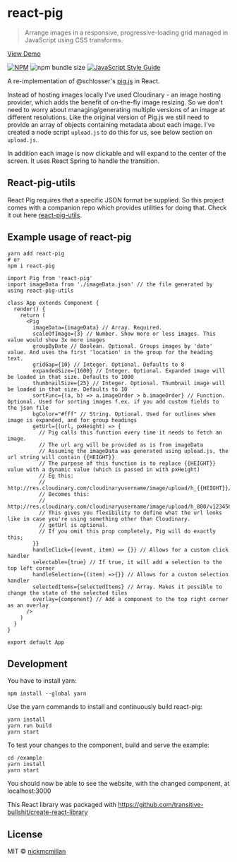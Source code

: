 # react-pig

> Arrange images in a responsive, progressive-loading grid managed in JavaScript using CSS transforms.

[View Demo](https://pigreact.netlify.com/)

[![NPM](https://img.shields.io/npm/v/react-pig.svg?style=flat-square)](https://www.npmjs.com/package/react-pig)
![npm bundle size](https://img.shields.io/bundlephobia/min/react-pig.svg?style=flat-square)
[![JavaScript Style Guide](https://img.shields.io/badge/code_style-standard-brightgreen.svg?style=flat-square)](https://standardjs.com)

A re-implementation of @schlosser's [pig.js](https://github.com/schlosser/pig.js/) in React.

Instead of hosting images locally I've used Cloudinary - an image hosting provider, which adds the benefit of on-the-fly image resizing. So we don't need to worry about managing/generating multiple versions of an image at different resolutions. Like the original version of Pig.js we still need to provide an array of objects containing metadata about each image. I've created a node script `upload.js` to do this for us, see below section on `upload.js`.

In addition each image is now clickable and will expand to the center of the screen. It uses React Spring to handle the transition.

## React-pig-utils
React Pig requires that a specific JSON format be supplied. So this project comes with a companion repo which provides utilities for doing that. Check it out here [react-pig-utils](https://github.com/nickmcmillan/react-pig-utils).


## Example usage of react-pig

```
yarn add react-pig
# or
npm i react-pig
```

```
import Pig from 'react-pig'
import imageData from './imageData.json' // the file generated by using react-pig-utils

class App extends Component {
  render() {
    return (
      <Pig
        imageData={imageData} // Array. Required.
        scaleOfImage={3} // Number. Show more or less images. This value would show 3x more images
        groupByDate // Boolean. Optional. Groups images by 'date' value. And uses the first 'location' in the group for the heading text.
        gridGap={10} // Integer. Optional. Defaults to 8
        expandedSize={1600} // Integer. Optional. Expanded image will be loaded in that size. Defaults to 1000
        thumbnailSize={25} // Integer. Optional. Thumbnail image will be loaded in that size. Defaults to 10
        sortFunc={(a, b) => a.imageOrder > b.imageOrder} // Function. Optional. Used for sorting images f.ex. if you add custom fields to the json file
        bgColor="#fff" // String. Optional. Used for outlines when image is expanded, and for group headings
        getUrl={(url, pxHeight) => {
          // Pig calls this function every time it needs to fetch an image.
          // The url arg will be provided as is from imageData
          // Assuming the imageData was generated using upload.js, the url string will contain {{HEIGHT}}
          // The purpose of this function is to replace {{HEIGHT}} value with a dynamic value (which is passed in with pxHeight)
          // Eg this:
          // http://res.cloudinary.com/cloudinaryusername/image/upload/h_{{HEIGHT}}/v12345678/cloudinaryfolder/image.jpg
          // Becomes this:
          // http://res.cloudinary.com/cloudinaryusername/image/upload/h_800/v12345678/cloudinaryfolder/image.jpg
          // This gives you flexibility to define what the url looks like in case you're using something other than Cloudinary.
          // getUrl is optional.
          // If you omit this prop completely, Pig will do exactly this;
        }}
        handleClick={(event, item) => {}} // Allows for a custom click handler
        selectable={true} // If true, it will add a selection to the top left corner
        handleSelection={(item) =>{}} // Allows for a custom selection handler
        selectedItems={selectedItems} // Array. Makes it possible to change the state of the selected tiles
        overlay={component} // Add a component to the top right corner as an overlay
      />
    )
  }
}

export default App
```
## Development

You have to install yarn:
```
npm install --global yarn
```
Use the yarn commands to install and continuously build react-pig:
```
yarn install
yarn run build
yarn start
```
To test your changes to the component, build and serve the example:
```
cd /example
yarn install
yarn start
```
You should now be able to see the website, with the changed component, at localhost:3000

This React library was packaged with https://github.com/transitive-bullshit/create-react-library


## License

MIT © [nickmcmillan](https://github.com/nickmcmillan)
